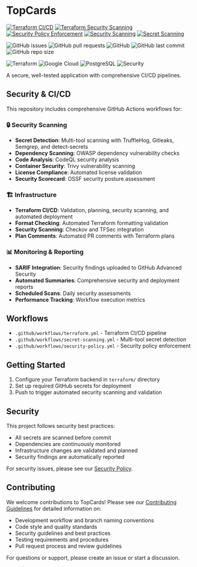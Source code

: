 # TopCards

[![Terraform CI/CD](https://github.com/erayguner/topcards/workflows/Terraform%20CI%2FCD/badge.svg)](https://github.com/erayguner/topcards/actions/workflows/terraform.yml)
[![Terraform Security Scanning](https://github.com/erayguner/topcards/workflows/Terraform%20Security%20Scanning/badge.svg)](https://github.com/erayguner/topcards/actions/workflows/terraform-security.yml)
[![Security Policy Enforcement](https://github.com/erayguner/topcards/workflows/Security%20Policy%20Enforcement/badge.svg)](https://github.com/erayguner/topcards/actions/workflows/security-policy.yml)
[![Security Scanning](https://github.com/erayguner/topcards/workflows/Security%20Scanning/badge.svg)](https://github.com/erayguner/topcards/actions/workflows/security-scan.yml)
[![Secret Scanning](https://github.com/erayguner/topcards/workflows/Secret%20Scanning/badge.svg)](https://github.com/erayguner/topcards/actions/workflows/secret-scanning.yml)

![GitHub issues](https://img.shields.io/github/issues/erayguner/topcards)
![GitHub pull requests](https://img.shields.io/github/issues-pr/erayguner/topcards)
![GitHub](https://img.shields.io/github/license/erayguner/topcards)
![GitHub last commit](https://img.shields.io/github/last-commit/erayguner/topcards)
![GitHub repo size](https://img.shields.io/github/repo-size/erayguner/topcards)

![Terraform](https://img.shields.io/badge/Terraform-1.5+-blue?logo=terraform)
![Google Cloud](https://img.shields.io/badge/Google%20Cloud-Platform-blue?logo=google-cloud)
![PostgreSQL](https://img.shields.io/badge/PostgreSQL-16-blue?logo=postgresql)
![Security](https://img.shields.io/badge/Security-Hardened-green?logo=shield)

A secure, well-tested application with comprehensive CI/CD pipelines.

## Security & CI/CD

This repository includes comprehensive GitHub Actions workflows for:

### 🔒 Security Scanning

- **Secret Detection**: Multi-tool scanning with TruffleHog, Gitleaks, Semgrep, and detect-secrets
- **Dependency Scanning**: OWASP dependency vulnerability checks
- **Code Analysis**: CodeQL security analysis
- **Container Security**: Trivy vulnerability scanning
- **License Compliance**: Automated license validation
- **Security Scorecard**: OSSF security posture assessment

### 🏗️ Infrastructure

- **Terraform CI/CD**: Validation, planning, security scanning, and automated deployment
- **Format Checking**: Automated Terraform formatting validation
- **Security Scanning**: Checkov and TFSec integration
- **Plan Comments**: Automated PR comments with Terraform plans

### 📊 Monitoring & Reporting

- **SARIF Integration**: Security findings uploaded to GitHub Advanced Security
- **Automated Summaries**: Comprehensive security and deployment reports
- **Scheduled Scans**: Daily security assessments
- **Performance Tracking**: Workflow execution metrics

## Workflows

- `.github/workflows/terraform.yml` - Terraform CI/CD pipeline
- `.github/workflows/secret-scanning.yml` - Multi-tool secret detection
- `.github/workflows/security-policy.yml` - Security policy enforcement

## Getting Started

1. Configure your Terraform backend in `terraform/` directory
2. Set up required GitHub secrets for deployment
3. Push to trigger automated security scanning and validation

## Security

This project follows security best practices:

- All secrets are scanned before commit
- Dependencies are continuously monitored
- Infrastructure changes are validated and planned
- Security findings are automatically reported

For security issues, please see our [Security Policy](SECURITY.md).

## Contributing

We welcome contributions to TopCards! Please see our [Contributing Guidelines](CONTRIBUTING.md) for
detailed information on:

- Development workflow and branch naming conventions
- Code style and quality standards
- Security guidelines and best practices
- Testing requirements and procedures
- Pull request process and review guidelines

For questions or support, please create an issue or start a discussion.
